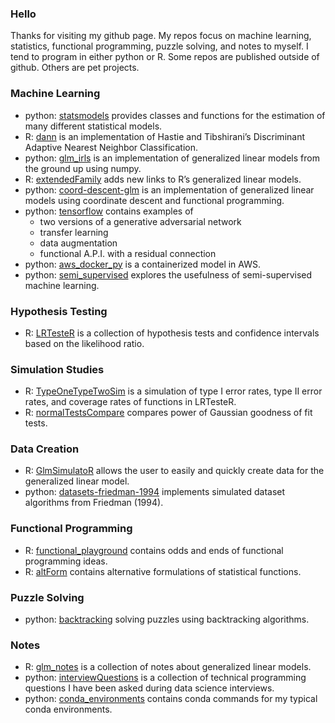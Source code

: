### Hello

Thanks for visiting my github page. My repos focus on machine learning, statistics, functional programming, puzzle solving, and notes to myself. I tend to program in either python or R. Some repos are published outside of github. Others are pet projects.

### Machine Learning

* python: [statsmodels](https://www.statsmodels.org/stable/index.html) provides classes and functions for the estimation of many different statistical models.
* R: [dann](https://github.com/gmcmacran/dann) is an implementation of Hastie and Tibshirani’s Discriminant Adaptive Nearest Neighbor Classification.
* python: [glm_irls](https://github.com/gmcmacran/glm_irls) is an implementation of generalized linear models from the ground up using numpy.
* R: [extendedFamily](https://github.com/gmcmacran/extendedFamily) adds new links to R’s generalized linear models.
* python: [coord-descent-glm](https://github.com/gmcmacran/coord-descent-glm) is an implementation of generalized linear models using coordinate descent and functional programming.
* python: [tensorflow](https://github.com/gmcmacran/tensorflow) contains examples of 
    + two versions of a generative adversarial network
    + transfer learning 
    + data augmentation
    + functional A.P.I. with a residual connection
* python: [aws_docker_py](https://github.com/gmcmacran/aws_docker_py) is a containerized model in AWS. 
* python: [semi_supervised](https://github.com/gmcmacran/semi_supervised) explores the usefulness of semi-supervised machine learning.

### Hypothesis Testing

* R: [LRTesteR](https://github.com/gmcmacran/LRTesteR) is a collection of hypothesis tests and confidence intervals based on the likelihood ratio.

### Simulation Studies

* R: [TypeOneTypeTwoSim](https://github.com/gmcmacran/TypeOneTypeTwoSim) is a simulation of type I error rates, type II error rates, and coverage rates of functions in LRTesteR. 
* R: [normalTestsCompare](https://github.com/gmcmacran/normalTestsCompare) compares power of Gaussian goodness of fit tests. 

### Data Creation

* R: [GlmSimulatoR](https://github.com/gmcmacran/GlmSimulatoR) allows the user to easily and quickly create data for the generalized linear model. 
* python: [datasets-friedman-1994](https://github.com/gmcmacran/datasets-friedman-1994) implements simulated dataset algorithms from Friedman (1994).

### Functional Programming

* R: [functional_playground](https://github.com/gmcmacran/functional_playground) contains odds and ends of functional programming ideas.
* R: [altForm](https://github.com/gmcmacran/altForm) contains alternative formulations of statistical functions.

### Puzzle Solving

* python: [backtracking](https://github.com/gmcmacran/backtracking) solving puzzles using backtracking algorithms.

### Notes

* R: [glm_notes](https://github.com/gmcmacran/glm_notes) is a collection of notes about generalized linear models. 
* python: [interviewQuestions](https://github.com/gmcmacran/interviewQuestions) is a collection of technical programming questions I have been asked during data science interviews.
* python: [conda_environments](https://github.com/gmcmacran/conda_environments) contains conda commands for my typical conda environments. 
